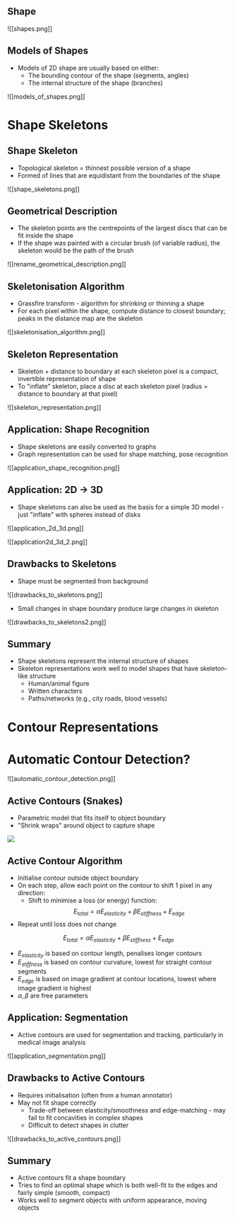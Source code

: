 ## Shape 

![[shapes.png]]

## Models of Shapes
- Models of 2D shape are usually based on either:
	- The bounding contour of the shape (segments, angles)
	- The internal structure of the shape (branches)

![[models_of_shapes.png]]

# Shape Skeletons
## Shape Skeleton
- Topological skeleton = thinnest possible version of a shape
- Formed of lines that are equidistant from the boundaries of the shape

![[shape_skeletons.png]]

## Geometrical Description
- The skeleton points are the centrepoints of the largest discs that can be fit inside the shape
- If the shape was painted with a circular brush (of variable radius), the skeleton would be the path of the brush

![[rename_geometrical_description.png]]

## Skeletonisation Algorithm
- Grassfire transform - algorithm for shrinking or thinning a shape
- For each pixel within the shape, compute distance to closest boundary; peaks in the distance map are the skeleton

![[skeletonisation_algorithm.png]]

## Skeleton Representation
- Skeleton + distance to boundary at each skeleton pixel is a compact, invertible representation of shape
- To "inflate" skeleton, place a disc at each skeleton pixel (radius = distance to boundary at that pixel)

![[skeleton_representation.png]]

## Application: Shape Recognition
- Shape skeletons are easily converted to graphs
- Graph representation can be used for shape matching, pose recognition

![[application_shape_recognition.png]]

## Application: 2D $\rightarrow$ 3D
- Shape skeletons can also be used as the basis for a simple 3D model - just "inflate" with spheres instead of disks

![[application_2d_3d.png]]

![[application2d_3d_2.png]]

## Drawbacks to Skeletons
- Shape must be segmented from background

![[drawbacks_to_skeletons.png]]

- Small changes in shape boundary produce large changes in skeleton

![[drawbacks_to_skeletons2.png]]

## Summary
- Shape skeletons represent the internal structure of shapes
- Skeleton representations work well to model shapes that have skeleton-like structure
	- Human/animal figure
	- Written characters
	- Paths/networks (e.g., city roads, blood vessels)

# Contour Representations
# Automatic Contour Detection?

![[automatic_contour_detection.png]]

## Active Contours (Snakes)
- Parametric model that fits itself to object boundary
- "Shrink wraps" around object to capture shape

![](https://www.inf.u-szeged.hu/ssip/2007/teams/team6/gvfsnake1.gif)

## Active Contour Algorithm
- Initialise contour outside object boundary
- On each step, allow each point on the contour to shift 1 pixel in any direction:
	- Shift to minimise a loss (or energy) function:
$$
E_{total} = \alpha E_{elasticity} + \beta E_{stiffness} + E_{edge}
$$
- Repeat until loss does not change

$$
E_{total} = \alpha E_{elasticity} + \beta E_{stiffness} + E_{edge}
$$
- $E_{elasticity}$ is based on contour length, penalises longer contours
- $E_{stiffness}$ is based on contour curvature, lowest for straight contour segments
- $E_{edge}$ is based on image gradient at contour locations, lowest where image gradient is highest 
- $\alpha, \beta$ are free parameters

## Application: Segmentation
- Active contours are used for segmentation and tracking, particularly in medical image analysis

![[application_segmentation.png]]

## Drawbacks to Active Contours
- Requires initialisation (often from a human annotator)
- May not fit shape correctly
	- Trade-off between elasticity/smoothness and edge-matching - may fail to fit concavities in complex shapes
	- Difficult to detect shapes in clutter

![[drawbacks_to_active_contours.png]]

## Summary
- Active contours fit a shape boundary
- Tries to find an optimal shape which is both well-fit to the edges and fairly simple (smooth, compact)
- Works well to segment objects with uniform appearance, moving objects
